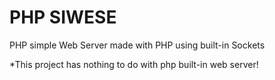 # PHP SIWESE
PHP simple Web Server made with PHP using built-in Sockets

\*This project has nothing to do with php built-in web server!
